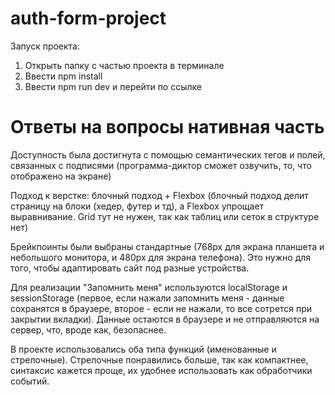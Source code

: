 # auth-form-project

Запуск проекта:

1) Открыть папку с частью проекта в терминале
2) Ввести npm install
3) Ввести npm run dev и перейти по ссылке

# Ответы на вопросы нативная часть

Доступность была достигнута с помощью семантических тегов и полей, связанных с подписями (программа-диктор сможет озвучить, то, что отображено на экране)

Подход к верстке: блочный подход + Flexbox (блочный подход делит страницу на блоки (хедер, футер и тд), а Flexbox упрощает выравнивание. Grid тут не нужен, так как таблиц или сеток в структуре нет)

Брейкпоинты были выбраны стандартные (768px для экрана планшета и небольшого монитора, и 480px для экрана телефона). Это нужно для того, чтобы адаптировать сайт под разные устройства.

Для реализации "Запомнить меня" используются localStorage и sessionStorage (первое, если нажали запомнить меня - данные сохранятся в браузере, второе - если не нажали, то все сотрется при закрытии вкладки). Данные остаются в браузере и не отправляются на сервер, что, вроде как, безопаснее.

В проекте использовались оба типа функций (именованные и стрелочные). Стрелочные понравились больше, так как компактнее, синтаксис кажется проще, их удобнее использовать как обработчики событий.

